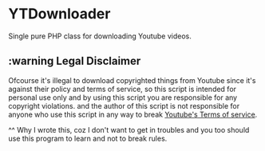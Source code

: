 # YTDownloader

Single pure PHP class for downloading Youtube videos.

## :warning Legal Disclaimer

Ofcourse it's illegal to download copyrighted things from Youtube since it's against their policy and terms of service, 
so this script is intended for personal use only and by using this script you are responsible for any copyright violations. 
and the author of this script is not responsible for anyone who use this script in any way to break [Youtube's Terms of service](https://www.youtube.com/static?template=terms).

^^ Why I wrote this, coz I don't want to get in troubles and you too should use this program to learn and not to break rules.
